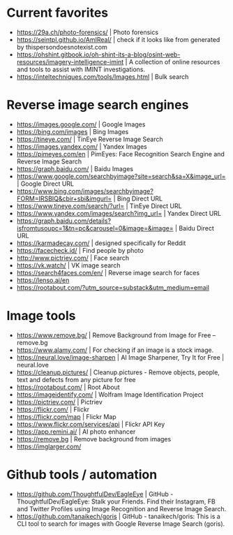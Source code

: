 # Current favorites
- https://29a.ch/photo-forensics/ | Photo forensics
- https://seintpl.github.io/AmIReal/ | check if it looks like from generated by thispersondoesnotexist.com
- https://ohshint.gitbook.io/oh-shint-its-a-blog/osint-web-resources/imagery-intelligence-imint | A collection of online resources and tools to assist with IMINT investigations.
- https://inteltechniques.com/tools/Images.html | Bulk search

# Reverse image search engines
- https://images.google.com/ | Google Images
- https://bing.com/images | Bing Images
- https://tineye.com/ | TinEye Reverse Image Search
- https://images.yandex.com/ | Yandex Images
- https://pimeyes.com/en | PimEyes: Face Recognition Search Engine and Reverse Image Search
- https://graph.baidu.com/ | Baidu Images
- https://www.google.com/searchbyimage?site=search&sa=X&image_url= | Google Direct URL
- https://www.bing.com/images/searchbyimage?FORM=IRSBIQ&cbir+sbi&imgurl= | Bing Direct URL
- https://www.tineye.com/search/?url= | TinEye Direct URL
- https://www.yandex.com/images/search?img_url= | Yandex Direct URL
- https://graph.baidu.com/details?isfromtusoupc=1&tn=pc&carousel=0&image=&image= | Baidu Direct URL
- https://karmadecay.com/ | designed specifically for Reddit
- https://facecheck.id/ | Find people by photo
- http://www.pictriev.com/ | Face search
- https://vk.watch/ | VK image search
- https://search4faces.com/en/ | Reverse image search for faces
- https://lenso.ai/en
- https://rootabout.com/?utm_source=substack&utm_medium=email
  
# Image tools
- https://www.remove.bg/ | Remove Background from Image for Free – remove.bg
- https://www.alamy.com/ | For checking if an image is a stock image.
- https://neural.love/image-sharpen | AI Image Sharpener, Try It for Free | neural.love
- https://cleanup.pictures/ | Cleanup.pictures - Remove objects, people, text and defects from any picture for free
- https://rootabout.com/ | Root About
- https://imageidentify.com/ | Wolfram Image Identification Project
- https://pictriev.com/ | Pictriev
- https://flickr.com/ | Flickr
- https://flickr.com/map | Flickr Map
- https://www.flickr.com/services/api | Flickr API Key
- https://app.remini.ai/ | AI photo enhancer
- https://remove.bg | Remove background from images
- https://imglarger.com/


# Github tools / automation
- https://github.com/ThoughtfulDev/EagleEye | GitHub - ThoughtfulDev/EagleEye: Stalk your Friends. Find their Instagram, FB and Twitter Profiles using Image Recognition and Reverse Image Search.
- https://github.com/tanaikech/goris | GitHub - tanaikech/goris: This is a CLI tool to search for images with Google Reverse Image Search (goris).
